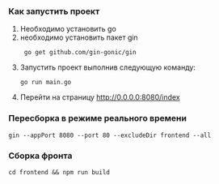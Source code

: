 ### Как запустить проект

1. Необходимо установить go
2. необходимо установить пакет gin
    ```shell
     go get github.com/gin-gonic/gin
    ```
3. Запустить проект выполнив следующую команду:
    ```shell
    go run main.go
    ```
4. Перейти на страницу http://0.0.0.0:8080/index

### Пересборка в режиме реального времени

   ```shell
   gin --appPort 8080 --port 80 --excludeDir frontend --all
   ```

### Сборка фронта

   ```shell
   cd frontend && npm run build
   ```
